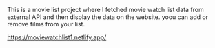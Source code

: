 This is a movie list project where I fetched movie watch list data from          
external API and then display the data on the website. yoou can add or remove films from your list.                                                                                                                               
 
https://moviewatchlist1.netlify.app/    
